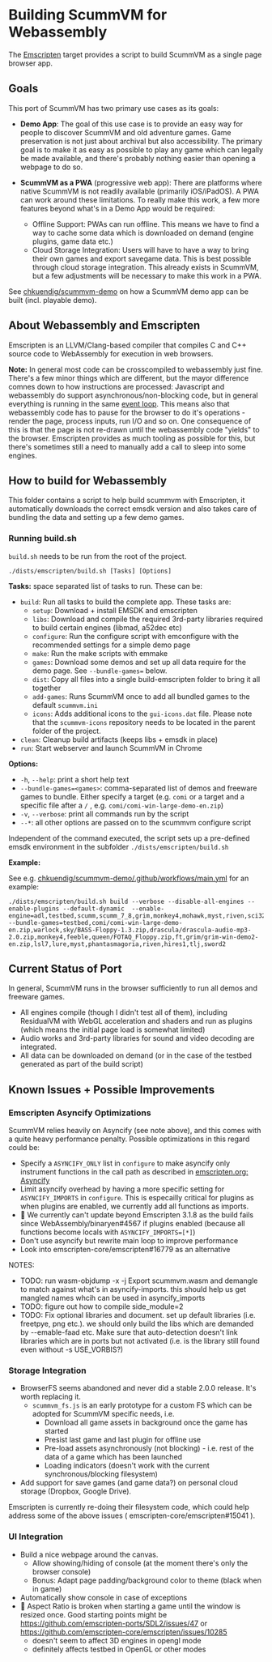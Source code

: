 
# Building ScummVM for Webassembly
The [Emscripten](https://emscripten.org/) target provides a script to build ScummVM as a single page browser app.

## Goals
This port of ScummVM has two primary use cases as its goals:

- **Demo App**: The goal of this use case is to provide an easy way for people to discover ScummVM and old adventure games. Game preservation is not just about archival but also accessibility. The primary goal is to make it as easy as possible to play any game which can legally be made available, and there's probably nothing easier than opening a webpage to do so.

- **ScummVM as a PWA** (progressive web app): There are platforms where native ScummVM is not readily available (primarily iOS/iPadOS). A PWA can work around these limitations. To really make this work, a few more features beyond what's in a Demo App would be required: 
  * Offline Support: PWAs can run offline. This means we have to find a way to cache some data which is downloaded on demand (engine plugins, game data etc.) 
  * Cloud Storage Integration: Users will have to have a way to bring their own games and export savegame data. This is best possible through cloud storage integration. This already exists in ScummVM, but a few adjustments will be necessary to make this work in a PWA.
  
See [chkuendig/scummvm-demo](http://github.com/chkuendig/scummvm-demo/) on how a ScummVM demo app can be built (incl. playable demo).
  
## About Webassembly and Emscripten
Emscripten is an LLVM/Clang-based compiler that compiles C and C++ source code to WebAssembly for execution in web browsers. 

**Note:** In general most code can be crosscompiled to webassembly just fine. There's a few minor things which are different, but the mayor difference comnes down to how instructions are processed: Javascript and webassembly do support asynchronous/non-blocking code, but in general everything is running in the same [event loop](https://developer.mozilla.org/en-US/docs/Web/JavaScript/EventLoop). This means also that webassembly code has to pause for the browser to do it's operations - render the page, process inputs, run I/O and so on. One consequence of this is that the page is not re-drawn until the webassembly code "yields" to the browser. Emscripten provides as much tooling as possible for this, but there's sometimes still a need to manually add a call to sleep into some engines.

## How to build for Webassembly
This folder contains a script to help build scummvm with Emscripten, it automatically downloads the correct emsdk version and also takes care of bundling the data and setting up a few demo games.

### Running build.sh

`build.sh` needs to be run from the root of the project. 
```Shell
./dists/emscripten/build.sh [Tasks] [Options]
```

**Tasks:** space separated list of tasks to run. These can be:  
* `build`: Run all tasks to build the complete app. These tasks are:
  *  `setup`: Download + install EMSDK and emscripten
  *  `libs`: Download and compile the required 3rd-party libraries required to build certain engines (libmad, a52dec etc)
  *   `configure`: Run the configure script with emconfigure with the recommended settings for a simple demo page 
  *   `make`: Run the make scripts with emmake
  *   `games`: Download some demos and set up all data require for the demo page. See `--bundle-games=` below.
  *   `dist`: Copy all files into a single build-emscripten folder to bring it all together
  *   `add-games`: Runs ScummVM once to add all bundled games to the default `scummvm.ini`
  *   `icons`: Adds additional icons to the `gui-icons.dat` file. Please note that the `scummvm-icons` repository needs to be located in the parent folder of the project.
* `clean`: Cleanup build artifacts (keeps libs + emsdk in place)
* `run`: Start webserver and launch ScummVM in Chrome  
  
**Options:**
*  `-h`, `--help`: print a short help text
*  `--bundle-games=<games>`: comma-separated list of demos and freeware games to bundle. Either specify a target (e.g. `comi` or a target and a specific file after a `/` , e.g. `comi/comi-win-large-demo-en.zip`)
*  `-v`, `--verbose`: print all commands run by the script
*  `--*`: all other options are passed on to the scummvm configure script

Independent of the command executed, the script sets up a pre-defined emsdk environment in the subfolder `./dists/emscripten/build.sh`

**Example:**

See e.g. [chkuendig/scummvm-demo/.github/workflows/main.yml](https://github.com/chkuendig/scummvm-demo/blob/main/.github/workflows/main.yml) for an example:
```
./dists/emscripten/build.sh build --verbose --disable-all-engines --enable-plugins --default-dynamic  --enable-engine=adl,testbed,scumm,scumm_7_8,grim,monkey4,mohawk,myst,riven,sci32,agos2,sword2,drascula,sky,lure,queen,testbed,director,stark --bundle-games=testbed,comi/comi-win-large-demo-en.zip,warlock,sky/BASS-Floppy-1.3.zip,drascula/drascula-audio-mp3-2.0.zip,monkey4,feeble,queen/FOTAQ_Floppy.zip,ft,grim/grim-win-demo2-en.zip,lsl7,lure,myst,phantasmagoria,riven,hires1,tlj,sword2
```

## Current Status of Port
In general, ScummVM runs in the browser sufficiently to run all demos and freeware games.

* All engines compile (though I didn't test all of them), including ResidualVM with WebGL acceleration and shaders and run as plugins (which means the initial page load is somewhat limited)
* Audio works and 3rd-party libraries for sound and video decoding are integrated.
* All data can be downloaded on demand (or in the case of the testbed generated as part of the build script)

## Known Issues + Possible Improvements

### Emscripten Asyncify Optimizations
ScummVM relies heavily on Asyncify (see note above), and this comes with a quite heavy performance penalty. Possible optimizations in this regard could be:
*   Specify a `ASYNCIFY_ONLY` list in `configure` to  make asyncify only instrument functions in the call path as described in [emscripten.org: Asyncify](https://emscripten.org/docs/porting/asyncify.html)
*   Limit asyncify overhead by having a more specific setting for `ASYNCIFY_IMPORTS` in `configure`. This is especailly critical for plugins as when plugins are enabled, we currently add all functions as imports. 
*   🐞 We currently can't update beyond Emscripten 3.1.8 as the build fails since WebAssembly/binaryen#4567  if plugins enabled (because all functions become locals with `ASYNCIFY_IMPORTS=[*]`)
*   Don't use asyncify but rewrite main loop to improve performance
*   Look into emscripten-core/emscripten#16779 as an alternative

NOTES: 
- TODO: run wasm-objdump -x -j Export scummvm.wasm and demangle to match against what's in asyncify-imports. this should help us get mangled names whcih can be used in asyncify_imports
- TODO: figure out how to compile side_module=2
- TODO: Fix optional libraries and document. set up default libraries (i.e. freetpye, png etc.). we  should only build the libs which are demanded by --emable-faad etc. Make sure that auto-detection doesn't link libraries which are in ports but not activated (i.e. is the library still found even without -s USE_VORBIS?)

### Storage Integration
*   BrowserFS seems abandoned and never did a stable 2.0.0 release. It's worth replacing it.  
    * `scummvm_fs.js` is an early prototype for a custom FS which can be adopted for ScummVM specific needs, i.e.
      * Download all game assets in background once the game has started
      * Presist last game and last plugin for offline use
      * Pre-load assets asynchronously (not blocking) - i.e. rest of the data of a game which has been launched
      * Loading indicators (doesn't work with the current synchronous/blocking filesystem)
*   Add support for save games (and game data?) on personal cloud storage (Dropbox, Google Drive).


Emscripten is currently re-doing their filesystem code, which could help address some of the above issues ( emscripten-core/emscripten#15041 ).

### UI Integration
*   Build a nice webpage around the canvas.
    *   Allow showing/hiding of console (at the moment there's only the browser console)
    *   Bonus: Adapt page padding/background color to theme (black when in game)
*   Automatically show console in case of exceptions
* 🐞 Aspect Ratio is broken when starting a game until the window is resized once. Good starting points might be  https://github.com/emscripten-ports/SDL2/issues/47 or https://github.com/emscripten-core/emscripten/issues/10285
    * doesn't seem to affect 3D engines in opengl mode
    * definitely affects testbed in OpenGL or other modes